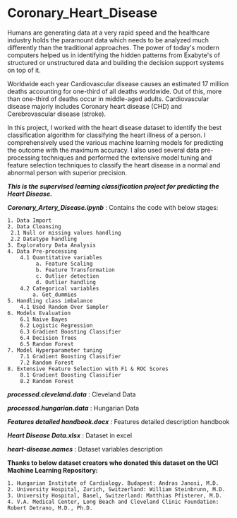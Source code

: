 # Coronary_Heart_Disease

Humans are generating data at a very rapid speed and the healthcare industry holds the paramount data which needs to be analyzed much differently than the traditional approaches. The power of today's modern computers helped us in identifying the hidden patterns from Exabyte's of structured or unstructured data and building the decision support systems on top of it. 

Worldwide each year Cardiovascular disease causes an estimated 17 million deaths accounting for one-third of all deaths worldwide. Out of this, more than one-third of deaths occur in middle-aged adults. Cardiovascular disease majorly includes Coronary heart disease (CHD) and Cerebrovascular disease (stroke). 

In this project, I worked with the heart disease dataset to identify the best classification algorithm for classifying the heart illness of a person. I comprehensively used the various machine learning models for predicting the outcome with the maximum accuracy. I also used several data pre-processing techniques and performed the extensive model tuning and feature selection techniques to classify the heart disease in a normal and abnormal person with superior precision.

**_This is the supervised learning classification project for predicting the Heart Disease._**

**_Coronary_Artery_Disease.ipynb_** : Contains the code with below stages:

    1. Data Import
    2. Data Cleansing
     2.1 Null or missing values handling
     2.2 Datatype handling
    3. Exploratory Data Analysis
    4. Data Pre-processing
        4.1 Quantitative variables
             a. Feature Scaling
             b. Feature Transformation
             c. Outlier detection
             d. Outlier handling
        4.2 Categorical variables
            a. Get_dummies
    5. Handling class imbalance
        4.1 Used Random Over Sampler
    6. Models Evaluation
        6.1 Naive Bayes
        6.2 Logistic Regression
        6.3 Gradient Boosting Classifier
        6.4 Decision Trees
        6.5 Random Forest
    7. Model Hyperparameter tuning
        7.1 Gradient Boosting Classifier
        7.2 Random Forest
    8. Extensive Feature Selection with F1 & ROC Scores
        8.1 Gradient Boosting Classifier
        8.2 Random Forest
 
 **_processed.cleveland.data_** : Cleveland Data
 
 **_processed.hungarian.data_** : Hungarian Data
 
 **_Features detailed handbook.docx_** : Features detailed description handbook
 
 **_Heart Disease Data.xlsx_** : Dataset in excel
 
 **_heart-disease.names_** : Dataset variables description
 
**Thanks to below dataset creators who donated this dataset on the UCI Machine Learning Repository:**

    1. Hungarian Institute of Cardiology. Budapest: Andras Janosi, M.D.
    2. University Hospital, Zurich, Switzerland: William Steinbrunn, M.D.
    3. University Hospital, Basel, Switzerland: Matthias Pfisterer, M.D.
    4. V.A. Medical Center, Long Beach and Cleveland Clinic Foundation: Robert Detrano, M.D., Ph.D.
